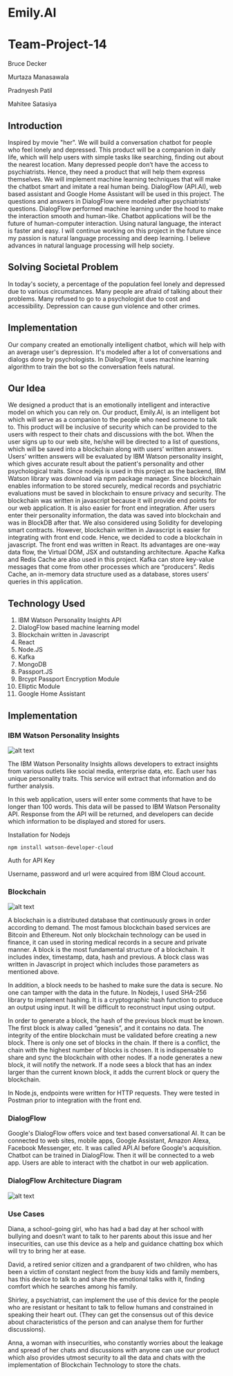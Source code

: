 # Emily.AI
# Team-Project-14


Bruce Decker

Murtaza Manasawala

Pradnyesh Patil

Mahitee Satasiya


## Introduction 
Inspired by movie "her". We will build a conversation chatbot for people who feel lonely and depressed. This product will be a companion in daily life, which will help users with simple tasks like searching, finding out about the nearest location. Many depressed people don’t have the access to psychiatrists. Hence, they need a product that will help them express themselves. We will implement machine learning techniques that will make the chatbot smart and imitate a real human being. DialogFlow (API.AI), web based assistant and Google Home Assistant will be used in this project. The questions and answers in DialogFlow were modeled after psychiatrists’ questions.  DialogFlow performed machine learning under the hood to make the interaction smooth and human-like. Chatbot applications will be the future of human-computer interaction. Using natural language, the interact is faster and easy. I will continue working on this project in the future since my passion is natural language processing and deep learning. I believe advances in natural language processing will help society. 

## Solving Societal Problem 
In today's society, a percentage of the population feel lonely and depressed due to various circumstances. Many people are afraid of talking about their problems. Many refused to go to a psychologist due to cost and accessibility. Depression can cause gun violence and other crimes. 

## Implementation
Our company created an emotionally intelligent chatbot, which will help with an average user's depression. It's modeled after a lot of conversations and dialogs done by psychologists. In DialogFlow, it uses machine learning algorithm to train the bot so the conversation feels natural. 

## Our Idea 
We designed a product that is an emotionally intelligent and  interactive model on which you can rely on. Our product, Emily.AI,  is an intelligent bot which will serve as a companion to the people who need someone to talk to. This product will be inclusive of security which can be provided to the users with respect to their chats and discussions with the bot. When the user signs up to our web site, he/she will be directed to a list of questions, which will be saved into a blockchain along with users’ written answers. Users’ written answers will be evaluated by IBM Watson personality insight, which gives accurate result about the patient's personality and other psychological traits. Since nodejs is used in this project as the backend, IBM Watson library was download via npm package manager. Since blockchain enables information to be stored securely, medical records and psychiatric evaluations must be saved in blockchain to ensure privacy and security. The blockchain was written in javascript because it will provide end points for our web application. It is also easier for front end integration. After users enter their personality information, the data was saved into blockchain and was in BlockDB after that. We also considered using Solidity for developing smart contracts. However, blockchain written in Javascript is easier for integrating with front end code. Hence, we decided to code a blockchain in javascript. The front end was written in React. Its advantages are one-way data flow, the Virtual DOM, JSX and outstanding architecture. Apache Kafka and Redis Cache are also used in this project. Kafka can store key-value messages that come from other processes which are “producers”. Redis Cache, an in-memory data structure used as a database, stores users’ queries in this application.  

## Technology Used
1. IBM Watson Personality Insights API
2. DialogFlow based machine learning model 
3. Blockchain written in Javascript
4. React
5. Node.JS
6. Kafka
7. MongoDB
8. Passport.JS
9. Brcypt Passport Encryption Module
9. Elliptic Module
10. Google Home Assistant 

## Implementation 

### IBM Watson Personality Insights

![alt text](Pictures/IBMWatson.png "Description goes here")

The IBM Watson Personality Insights allows developers to extract insights from various outlets like social media, enterprise data, etc. Each user has unique personality traits. This service will extract that information and do further analysis. 

In this web application, users will enter some comments that have to be longer than 100 words. This data will be passed to IBM Watson Personality API. Response from the API will be returned, and developers can decide which information to be displayed and stored for users. 

Installation for Nodejs

```
npm install watson-developer-cloud
```

Auth for API Key

Username, password and url were acquired from IBM Cloud account. 

### Blockchain

![alt text](Pictures/blockchain.jpg "Description goes here")

A blockchain is a distributed database that continuously grows in order according to demand. The most famous blockchain based services are Bitcoin and Ethereum. Not only blockchain technology can be used in finance, it can used in storing medical records in a secure and private manner. A block is the most fundamental structure of a blockchain. It includes index, timestamp, data, hash and previous. A block class was written in Javascript in project which includes those parameters as mentioned above. 

In addition, a block needs to be hashed to make sure the data is secure. No one can tamper with the data in the future. In Nodejs, I used SHA-256 library to implement hashing. It is a cryptographic hash function to produce an output using input. It will be difficult to reconstruct input using output. 

In order to generate a block, the hash of the previous block must be known. The first block is alway called “genesis”, and it contains no data. The integrity of the entire blockchain must be validated before creating a new block. There is only one set of blocks in the chain. If there is a conflict, the chain with the highest number of blocks is chosen. It is indispensable to share and sync the blockchain with other nodes. If a node generates a new block, it will notify the network. If a node sees a block that has an index larger than the current known block, it adds the current block or query the blockchain. 

In Node.js, endpoints were written for HTTP requests. They were tested in Postman prior to integration with the front end. 

### DialogFlow

Google's DialogFlow offers voice and text based conversational AI. It can be connected to web sites, mobile apps, Google Assistant, Amazon Alexa, Facebook Messenger, etc.
It was called API.AI before Google's acquisition. Chatbot can be trained in DialogFlow. Then it will be connected to a web app. Users are able to interact with the chatbot in our web application. 

### DialogFlow Architecture Diagram 
![alt text](Pictures/dialogflow_architecture.png "Description goes here")


### Use Cases 

Diana, a school-going girl, who has had a bad day at her school with bullying and doesn’t want to talk to her parents about this issue and her insecurities, can use this device as a help and guidance chatting box which will try to bring her at ease.

David, a retired senior citizen and a grandparent of two children, who has been a victim of constant neglect from the busy kids and family members, has this device to talk to and share the emotional talks with it,  finding comfort which he searches among his family.

Shirley, a psychiatrist, can implement the use of this device for the people who are resistant or hesitant to talk to fellow humans and constrained in speaking their heart out. (They can get the consensus out of this device about characteristics of the person and can analyse them for further discussions).

Anna, a woman with insecurities, who constantly worries about the leakage and spread of her chats and discussions with anyone can use our product which also provides utmost security to all the data and chats with the implementation of Blockchain Technology to store the chats.





